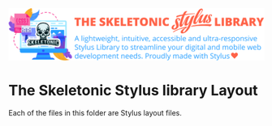 ![alt text][logo]

[logo]: ../../../images/skeletonic-stylus.svg "Skeletonic Stylus Banner"

# The Skeletonic Stylus library Layout

Each of the files in this folder are Stylus layout files.
